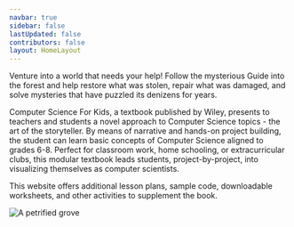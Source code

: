 ```yaml
---
navbar: true
sidebar: false
lastUpdated: false
contributors: false
layout: HomeLayout
---
```


<div class="grid-body">
    <article>
      <div class="text">
        <div class="grid-body">  
        <p>Venture into a world that needs your help! Follow the mysterious Guide into the forest and help restore what was stolen, repair what was damaged, and solve mysteries that have puzzled its denizens for years.</p>
        <p>Computer Science For Kids, a textbook published by Wiley, presents to teachers and students a novel approach to Computer Science topics - the art of the storyteller. By means of narrative and hands-on project building, the student can learn basic concepts of Computer Science aligned to grades 6-8. Perfect for classroom work, home schooling, or extracurricular clubs, this modular textbook leads students, project-by-project, into visualizing themselves as computer scientists.</p>
        <p>This website offers additional lesson plans, sample code, downloadable worksheets, and other activities to supplement the book.</p>
        </div>
        </div>
      </article>
      <article>
        <div class="text">
          <div class="grid-body">
           <img
                class=""
                alt="A petrified grove"
                :src="$withBase('./assets/art/book-cover.png')"
              />
          </div>
        </div>
      </article>
</div>